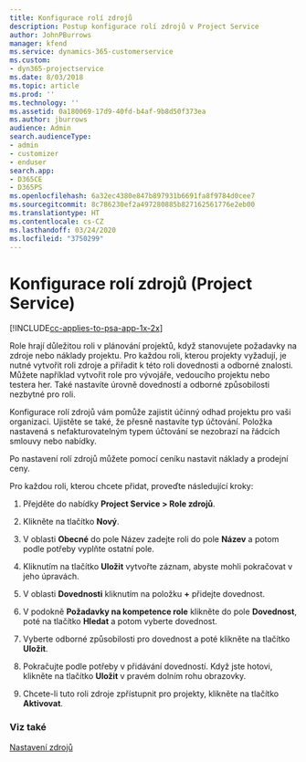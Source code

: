 ```yaml
---
title: Konfigurace rolí zdrojů
description: Postup konfigurace rolí zdrojů v Project Service
author: JohnPBurrows
manager: kfend
ms.service: dynamics-365-customerservice
ms.custom:
- dyn365-projectservice
ms.date: 8/03/2018
ms.topic: article
ms.prod: ''
ms.technology: ''
ms.assetid: 0a180069-17d9-40fd-b4af-9b8d50f373ea
ms.author: jburrows
audience: Admin
search.audienceType:
- admin
- customizer
- enduser
search.app:
- D365CE
- D365PS
ms.openlocfilehash: 6a32ec4380e847b897931b6691fa8f9784d0cee7
ms.sourcegitcommit: 8c786230ef2a497280885b827162561776e2eb00
ms.translationtype: HT
ms.contentlocale: cs-CZ
ms.lasthandoff: 03/24/2020
ms.locfileid: "3750299"
---
```

# <a name="configure-resource-roles-project-service"></a>Konfigurace rolí zdrojů (Project Service)

[!INCLUDE[cc-applies-to-psa-app-1x-2x](../includes/cc-applies-to-psa-app-1x-2x.md)]

Role hrají důležitou roli v plánování projektů, když stanovujete požadavky na zdroje nebo náklady projektu. Pro každou roli, kterou projekty vyžadují, je nutné vytvořit roli zdroje a přiřadit k této roli dovednosti a odborné znalosti. Můžete například vytvořit role pro vývojáře, vedoucího projektu nebo testera her. Také nastavíte úrovně dovedností a odborné způsobilosti nezbytné pro roli.  
  
 Konfigurace rolí zdrojů vám pomůže zajistit účinný odhad projektu pro vaši organizaci.  Ujistěte se také, že přesně nastavíte typ účtování. Položka nastavená s nefakturovatelným typem účtování se nezobrazí na řádcích smlouvy nebo nabídky.  
  
 Po nastavení rolí zdrojů můžete pomocí ceníku nastavit náklady a prodejní ceny.  
  
 Pro každou roli, kterou chcete přidat, proveďte následující kroky:  
  
1.  Přejděte do nabídky **Project Service > Role zdrojů**.  
  
2.  Klikněte na tlačítko **Nový**.  
  
3.  V oblasti **Obecné** do pole Název zadejte roli do pole **Název** a potom podle potřeby vyplňte ostatní pole.  
  
4.  Kliknutím na tlačítko **Uložit** vytvořte záznam, abyste mohli pokračovat v jeho úpravách.  
  
5.  V oblasti **Dovednosti** kliknutím na položku **+** přidejte dovednost.  
  
6.  V podokně **Požadavky na kompetence role** klikněte do pole **Dovednost**, poté na tlačítko **Hledat** a potom vyberte dovednost.  
  
7.  Vyberte odborné způsobilosti pro dovednost a poté klikněte na tlačítko **Uložit**.  
  
8.  Pokračujte podle potřeby v přidávání dovedností. Když jste hotovi, klikněte na tlačítko **Uložit** v pravém dolním rohu obrazovky.  
  
9. Chcete-li tuto roli zdroje zpřístupnit pro projekty, klikněte na tlačítko **Aktivovat**.  
  
### <a name="see-also"></a>Viz také  
 [Nastavení zdrojů](../project-service/set-up-resources.md)
